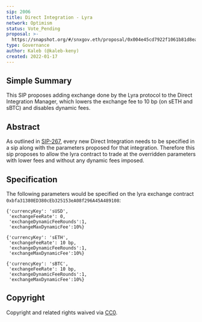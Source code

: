 ```yaml
---
sip: 2006
title: Direct Integration - Lyra
network: Optimism
status: Vote_Pending
proposal: >- 
  https://snapshot.org/#/snxgov.eth/proposal/0x004e45cd7922f1061b81d8ea4a9a3201a112692a76ba404c7457dff767531ab8
type: Governance
author: Kaleb (@kaleb-keny)
created: 2022-01-17
---
```


<!--You can leave these HTML comments in your merged SIP and delete the visible duplicate text guides, they will not appear and may be helpful to refer to if you edit it again. This is the suggested template for new SIPs. Note that an SIP number will be assigned by an editor. When opening a pull request to submit your SIP, please use an abbreviated title in the filename, `sip-draft_title_abbrev.md`. The title should be 44 characters or less.-->

## Simple Summary

<!--"If you can't explain it simply, you don't understand it well enough." Simply describe the outcome the proposed changes intends to achieve. This should be non-technical and accessible to a casual community member.-->

This SIP proposes adding exchange done by the Lyra protocol to the Direct Integration Manager, which lowers the exchange fee to 10 bp (on sETH and sBTC) and disables dynamic fees.

## Abstract

<!--A short (~200 word) description of the proposed change, the abstract should clearly describe the proposed change. This is what *will* be done if the SIP is implemented, not *why* it should be done or *how* it will be done. If the SIP proposes deploying a new contract, write, "we propose to deploy a new contract that will do x".-->

As outlined in [SIP-267](https://sips.synthetix.io/sips/sip-267/), every new Direct Integration needs to be specified in a sip along with the parameters proposed for that integration. Therefore this sip proposes to allow the lyra contract to trade at the overridden parameters with lower fees and without any dynamic fees imposed. 


## Specification

The following parameters would be specified on the lyra exchange contract `0xbfa31380ED380cEb325153eA08f296A45A489108`:

```
{'currencyKey': 'sUSD',
 'exchangeFeeRate': 0,
 'exchangeDynamicFeeRounds':1,
 'exchangeMaxDynamicFee':10%}

{'currencyKey': 'sETH',
 'exchangeFeeRate': 10 bp,
 'exchangeDynamicFeeRounds':1,
 'exchangeMaxDynamicFee':10%}

{'currencyKey': 'sBTC',
 'exchangeFeeRate': 10 bp,
 'exchangeDynamicFeeRounds':1,
 'exchangeMaxDynamicFee':10%}

```

## Copyright

Copyright and related rights waived via [CC0](https://creativecommons.org/publicdomain/zero/1.0/).

